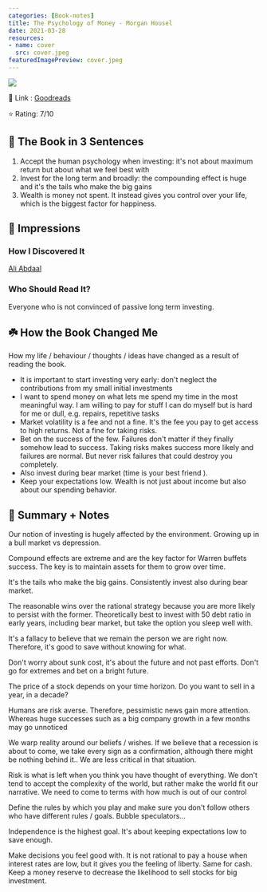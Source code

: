 ```yaml
---
categories: [Book-notes]
title: The Psychology of Money - Morgan Housel
date: 2021-03-28
resources:
- name: cover
  src: cover.jpeg
featuredImagePreview: cover.jpeg
---
```

![](/images/books/psychology-of-money.jpg)


🔗 Link : [Goodreads](https://www.goodreads.com/book/show/41881472-the-psychology-of-money)

⭐️ Rating: 7/10

## 🚀 The Book in 3 Sentences

1. Accept the human psychology when investing: it's not about maximum return but about what we feel best with
2. Invest for the long term and broadly: the compounding effect is huge and it's the tails who make the big gains
3. Wealth is money not spent. It instead gives you control over your life, which is the biggest factor for happiness.

## 🎨 Impressions

### How I Discovered It

[Ali Abdaal](https://aliabdaal.com/)

### Who Should Read It?

Everyone who is not convinced of passive long term investing.

## ☘️ How the Book Changed Me

How my life / behaviour / thoughts / ideas have changed as a result of reading the book.

- It is important to start investing very early: don't neglect the contributions  from my small initial investments
- I want to spend money on what lets me spend my time in the most meaningful way. I am willing to pay for stuff I can do myself but is hard for me or dull, e.g. repairs, repetitive tasks
- Market volatility is a fee and not a fine. It's the fee you pay to get access to high returns. Not a fine for taking risks.
- Bet on the success of the few. Failures don't matter if they finally somehow lead to success. Taking risks makes success more likely and failures are normal. But never risk failures that could destroy you completely.
- Also invest during bear market (time is your best friend ).
- Keep your expectations low. Wealth is not just about income but also about our spending behavior.

## 📒 Summary + Notes

Our notion of investing is hugely affected by the environment. Growing up in a bull market vs depression.

Compound effects are extreme and are the key factor for Warren buffets success. The key is to maintain assets for them to grow over time.

It's the tails who make the big gains. Consistently invest also during bear market.

The reasonable wins over the rational strategy because you are more likely to persist with the former. Theoretically best to invest with 50 debt ratio in early years, including bear market, but take the option you sleep well with.

It's a fallacy to believe that we remain the person we are right now. Therefore, it's good to save without knowing for what.

Don't worry about sunk cost, it's about the future and not past efforts. Don't go for extremes and bet on a bright future.

The price of a stock depends on your time horizon. Do you want to sell in a year, in a decade?

Humans are risk averse. Therefore, pessimistic news gain more attention. Whereas huge successes such as a big company growth in a few months may go unnoticed

We warp reality around our beliefs / wishes. If we believe that a recession is about to come, we take every sign as a confirmation, although there might be nothing behind it.. We are less critical in that situation.

Risk is what is left when you think you have thought of everything. We don't tend to accept the complexity of the world, but rather make the world fit our narrative. We need to come to terms with how much is out of our control

Define the rules by which you play and make sure you don't follow others who have different rules / goals. Bubble speculators...

Independence is the highest goal. It's about keeping expectations low to save enough.

Make decisions you feel good with. It is not rational to pay a house when interest rates are low, but it gives you the feeling of liberty.
Same for cash. Keep a money reserve to decrease the likelihood to sell stocks for big investment.
